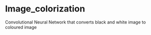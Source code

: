# Image_colorization
Convolutional Neural Network that converts black and white image to coloured image
